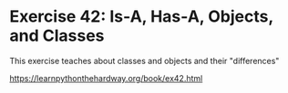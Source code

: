 # Exercise 42: Is-A, Has-A, Objects, and Classes

This exercise teaches about classes and objects and their "differences"

https://learnpythonthehardway.org/book/ex42.html